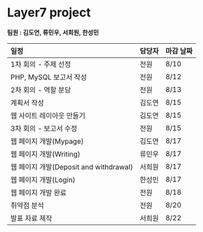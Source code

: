 Layer7 project
=============
**팀원 : 김도연, 류민우, 서희원, 한성민**

|일정|담당자|마감 날짜|
|:---|:---|:---|
|1차 회의 - 주제 선정|전원|8/10|
|PHP, MySQL 보고서 작성|전원|8/12|
|2차 회의 - 역할 분담|전원|8/13|
|계획서 작성|김도연|8/15|
|웹 사이트 레이아웃 만들기|김도연|8/15|
|3차 회의 - 보고서 수정|전원|8/15|
|웹 페이지 개발(Mypage)|김도연|8/17|
|웹 페이지 개발(Writing)|류민우|8/17|
|웹 페이지 개발(Deposit and withdrawal)|서희원|8/17|
|웹 페이지 개발(Login)|한성민|8/17|
|웹 페이지 개발 완료|전원|8/18|
|취약점 분석|전원|8/20|
|발표 자료 제작|서희원|8/22|
